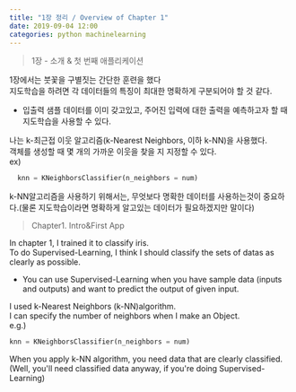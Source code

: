 ```yaml
---
title: "1장 정리 / Overview of Chapter 1"
date: 2019-09-04 12:00
categories: python machinelearning
---
```


>1장 - 소개 & 첫 번째 애플리케이션

1장에서는 붓꽃을 구별짓는 간단한 훈련을 했다  
지도학습을 하려면 각 데이터들의 특징이 최대한 명확하게 구분되어야 할 것 같다.  

* 입출력 샘플 데이터를 이미 갖고있고, 주어진 입력에 대한 출력을 예측하고자 할 때 지도학습을 사용할 수 있다.


나는 k-최근접 이웃 알고리즘(k-Nearest Neighbors, 이하 k-NN)을 사용했다.  
객체를 생성할 때 몇 개의 가까운 이웃을 찾을 지 지정할 수 있다.  
ex)  
```python
  knn = KNeighborsClassifier(n_neighbors = num)

```
k-NN알고리즘을 사용하기 위해서는, 무엇보다 명확한 데이터를 사용하는것이 중요하다.(물론 지도학습이라면 명확하게 알고있는 데이터가 필요하겠지만 말이다)  

>Chapter1. Intro&First App

In chapter 1, I trained it to classify iris.  
To do Supervised-Learning, I think I should classify the sets of datas as clearly as possible.  

* You can use Supervised-Learning when you have sample data (inputs and outputs) and want to predict the output of given input.


I used k-Nearest Neighbors (k-NN)algorithm.  
I can specify the number of neighbors when I make an Object.  
e.g.)  
```python
knn = KNeighborsClassifier(n_neighbors = num)
```
When you apply k-NN algorithm, you need data that are clearly classified.(Well, you'll need classified data anyway, if you're doing Supervised-Learning)  
